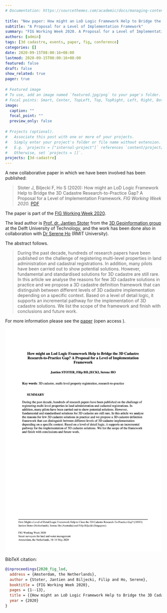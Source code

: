 ```yaml
---
# Documentation: https://sourcethemes.com/academic/docs/managing-content/

title: "New paper: How might an LoD Logic Framework Help to Bridge the 3D Cadastre Research-to-Practice Gap?"
subtitle: "A Proposal for a Level of Implementation Framework"
summary: "FIG Working Week 2020. A Proposal for a Level of Implementation Framework"
authors: [admin]
tags: [3d cadastre, events, paper, fig, conference]
categories: []
date: 2020-09-15T08:00:16+08:00
lastmod: 2020-09-15T08:00:16+08:00
featured: false
draft: false
show_related: true
pager: true

# Featured image
# To use, add an image named `featured.jpg/png` to your page's folder.
# Focal points: Smart, Center, TopLeft, Top, TopRight, Left, Right, BottomLeft, Bottom, BottomRight.
image:
  caption: ""
  focal_point: ""
  preview_only: false

# Projects (optional).
#   Associate this post with one or more of your projects.
#   Simply enter your project's folder or file name without extension.
#   E.g. `projects = ["internal-project"]` references `content/project/deep-learning/index.md`.
#   Otherwise, set `projects = []`.
projects: [3d-cadastre]
---
```


A new collaborative paper in which we have been involved has been published:

> Stoter J, Biljecki F, Ho S (2020): How might an LoD Logic Framework Help to Bridge the 3D Cadastre Research-to-Practice Gap? A Proposal for a Level of Implementation Framework. _FIG Working Week 2020._ [<i class="far fa-file-pdf"></i> PDF](/publication/2020-fig-lod/2020-fig-lod.pdf) <i class="ai ai-open-access-square ai"></i>

The paper is part of the [FIG Working Week 2020](https://www.fig.net/fig2020/).

The lead author is [Prof. dr. Jantien Stoter](https://3d.bk.tudelft.nl/jstoter/) from the [3D Geoinformation group](https://3d.bk.tudelft.nl) at the Delft University of Technology, and the work has been done also in collaboration with [Dr Serene Ho](https://www.rmit.edu.au/contact/staff-contacts/academic-staff/h/ho-dr-serene) (RMIT University).

The abstract follows.
> During the past decade, hundreds of research papers have been published on the challenge of registering multi-level properties in land administration and cadastral registrations. In addition, many pilots have been carried out to show potential solutions. However, fundamental and standardised solutions for 3D cadastre are still rare. In this article we analyse the reasons for few 3D cadastre solutions in practice and we propose a 3D cadastre definition framework that can distinguish between different levels of 3D cadastre implementation depending on a specific context. Based on a level of detail logic, it supports an incremental pathway for the implementation of 3D cadastre solutions. We list the scope of the framework and finish with conclusions and future work.

For more information please see the [paper](/publication/2020-fig-lod/) (open access <i class="ai ai-open-access-square ai"></i>).

[![](page-one.png)](/publication/2020-fig-lod/)

BibTeX citation:
```bibtex
@inproceedings{2020_fig_lod,
  address = {Amsterdam, the Netherlands},
  author = {Stoter, Jantien and Biljecki, Filip and Ho, Serene},
  booktitle = {FIG Working Week 2020},
  pages = {1--13},
  title = {{How might an LoD Logic Framework Help to Bridge the 3D Cadastre Research-to-Practice Gap? A Proposal for a Level of Implementation Framework}},
  year = {2020}
}
```


